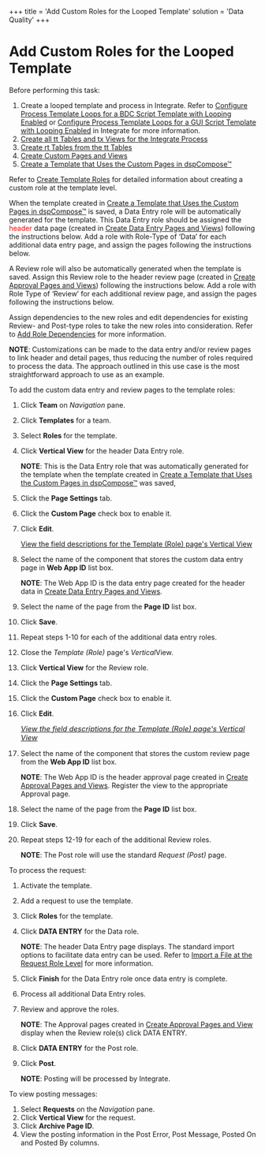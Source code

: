 +++
title = 'Add Custom Roles for the Looped Template'
solution = 'Data Quality'
+++

# Add Custom Roles for the Looped Template

Before performing this task:

1.  Create a looped template and process in Integrate. Refer to
    [Configure Process Template Loops for a BDC Script Template with
    Looping
    Enabled](../../../Platform/Integrate/Use_Cases/ConfigureProcTempLoopsBDCLoopEn)
    or [Configure Process Template Loops for a GUI Script Template with
    Looping
    Enabled](../../../Platform/Integrate/Use_Cases/ConfigureProcTemplLoopsGUILoopgEn)
    in Integrate for more information.
2.  [Create all tt Tables and tx Views for the Integrate
    Process](Create_All_tt_Tables_and_tx_Views_for_the_Integrate_Process)
3.  [Create rt Tables from the tt
    Tables](Create_rt_Tables_from_the_tt_Tables)
4.  [Create Custom Pages and Views](Create_Custom_Pages_and_Views)
5.  [Create a Template that Uses the Custom Pages in
    dspCompose™](Create_a_Template_that_uses_the_Custom_Pages)

Refer to [Create Template Roles](Create_Template_Roles) for detailed
information about creating a custom role at the template level.

When the template created in [Create a Template that Uses the Custom
Pages in
dspCompose™](Use_the_Custom_Pages_in_dspCompose_for_the_BAPI_Process)
is saved, a Data Entry role will be automatically generated for the
template. This Data Entry role should be assigned the
<span class="underline"><span style="color: #ff0000;">header</span></span>
data page (created in [Create Data Entry Pages and
Views](Create_Custom_Pages_and_Views#Create_Data_Entry_Pages_and_Views))
following the instructions below. Add a role with Role-Type of ‘Data’
for each additional data entry page, and assign the pages following the
instructions below.

A Review role will also be automatically generated when the template is
saved. Assign this Review role to the header review page (created in
[Create Approval Pages and
Views](Create_Custom_Pages_and_Views#Create_Approval_Pages_and_Views))
following the instructions below. Add a role with Role Type of ‘Review’
for each additional review page, and assign the pages following the
instructions below.

Assign dependencies to the new roles and edit dependencies for existing
Review- and Post-type roles to take the new roles into consideration.
Refer to [Add Role Dependencies](Add_Role_Dependencies) for more
information.

**NOTE**: Customizations can be made to the data entry and/or review
pages to link header and detail pages, thus reducing the number of roles
required to process the data. The approach outlined in this use case is
the most straightforward approach to use as an example.

To add the custom data entry and review pages to the template roles:

1.  Click <span style="font-weight: bold;">Team</span> on
    <span style="font-style: italic;">Navigation</span> pane.

2.  Click <span style="font-weight: bold;">Templates</span> for a team.

3.  Select **Roles** for the template.

4.  Click **Vertical View** for the header Data Entry role.
    
    <span style="font-weight: bold;">NOTE</span>: This is the Data Entry
    role that was automatically generated for the template when the
    template created in [Create a Template that Uses the Custom Pages in
    dspCompose™](Create_a_Template_that_uses_the_Custom_Pages) was
    saved,

5.  Click the **Page Settings** tab.

6.  Click the **Custom Page** check box to enable it.

7.  Click **Edit**.
    
    [View the field descriptions for the Template (Role) page's Vertical
    View](../Page_Desc/Template_Role_H)

8.  Select the name of the component that stores the custom data entry
    page in **Web App ID** list box.
    
    **NOTE**: The Web App ID is the data entry page created for the
    header data in [Create Data Entry Pages and
    Views](Create_Custom_Pages_and_Views#Create_Data_Entry_Pages_and_Views).

9.  Select the name of the page from the **Page ID** list box.

10. Click **Save**.

11. Repeat steps 1-10 for each of the additional data entry roles.

12. Close the *Template (Role)* page's
    <span style="font-style: italic;">Vertical</span><span>View</span>.

13. Click **Vertical View** for the Review role.

14. Click the **Page Settings** tab.

15. Click the **Custom Page** check box to enable it.

16. Click **Edit**.
    
    <span style="font-size: 11pt;">*[View the field descriptions for the
    Template (Role) page's Vertical
    View](../Page_Desc/Template_Role_H)*</span>

17. Select the name of the component that stores the custom review page
    from the **Web App ID** list box.
    
    **NOTE**: The Web App ID is the header approval page created in
    [Create Approval Pages and
    Views](Create_Custom_Pages_and_Views#Create_Approval_Pages_and_Views).
    Register the view to the appropriate Approval page.

18. Select the name of the page from the **Page ID** list box.

19. Click **Save**.

20. Repeat steps 12-19 for each of the additional Review roles.
    
    **NOTE**: The Post role will use the standard *Request (Post)* page.

To process the request:

1.  Activate the template.

2.  Add a request to use the template.

3.  Click **Roles** for the template.

4.  Click **DATA ENTRY** for the Data role.
    
    **NOTE**: The header Data Entry page displays. The standard import
    options to facilitate data entry can be used. Refer to [Import a
    File at the Request Role
    Level](Import_a_File_at_the_Request%20Role_Level) for more
    information.

5.  Click **Finish** for the Data Entry role once data entry is
    complete.

6.  Process all additional Data Entry roles.

7.  Review and approve the roles.
    
    **NOTE**: The Approval pages created in [Create Approval Pages and
    View](Create_Custom_Pages_and_Views#Create_Approval_Pages_and_Views)
    display when the Review role(s) click DATA ENTRY.

8.  Click **DATA ENTRY** for the Post role.

9.  Click **Post**.
    
    **NOTE**: Posting will be processed by Integrate.

To view posting messages:

1.  Select **Requests** on the *Navigation
    <span style="font-style: normal;">pane</span>*.
2.  Click **Vertical View** for the request.
3.  Click **Archive Page ID**.
4.  View the posting information in the Post Error, Post Message, Posted
    On and Posted By columns.

